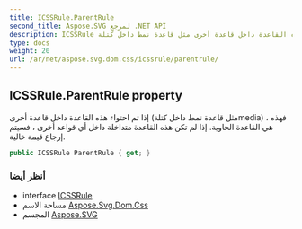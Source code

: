 ```yaml
---
title: ICSSRule.ParentRule
second_title: Aspose.SVG لمرجع .NET API
description: ICSSRule ملكية. إذا تم احتواء هذه القاعدة داخل قاعدة أخرى مثل قاعدة نمط داخل كتلةmedia  فهذه هي القاعدة الحاوية. إذا لم تكن هذه القاعدة متداخلة داخل أي قواعد أخرى  فسيتم إرجاع قيمة خالية.
type: docs
weight: 20
url: /ar/net/aspose.svg.dom.css/icssrule/parentrule/
---
```

## ICSSRule.ParentRule property

إذا تم احتواء هذه القاعدة داخل قاعدة أخرى (مثل قاعدة نمط داخل كتلةmedia) ، فهذه هي القاعدة الحاوية. إذا لم تكن هذه القاعدة متداخلة داخل أي قواعد أخرى ، فسيتم إرجاع قيمة خالية.

```csharp
public ICSSRule ParentRule { get; }
```

### أنظر أيضا

* interface [ICSSRule](../)
* مساحة الاسم [Aspose.Svg.Dom.Css](../../icssrule/)
* المجسم [Aspose.SVG](../../../)


